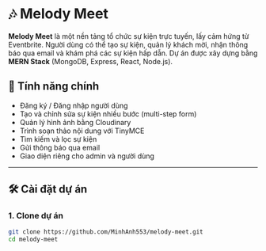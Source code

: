 # 🎶 Melody Meet

**Melody Meet** là một nền tảng tổ chức sự kiện trực tuyến, lấy cảm hứng từ Eventbrite. Người dùng có thể tạo sự kiện, quản lý khách mời, nhận thông báo qua email và khám phá các sự kiện hấp dẫn. Dự án được xây dựng bằng **MERN Stack** (MongoDB, Express, React, Node.js).

## 🚀 Tính năng chính

-   Đăng ký / Đăng nhập người dùng
-   Tạo và chỉnh sửa sự kiện nhiều bước (multi-step form)
-   Quản lý hình ảnh bằng Cloudinary
-   Trình soạn thảo nội dung với TinyMCE
-   Tìm kiếm và lọc sự kiện
-   Gửi thông báo qua email
-   Giao diện riêng cho admin và người dùng

---

## 🛠️ Cài đặt dự án

### 1. Clone dự án

```bash
git clone https://github.com/MinhAnh553/melody-meet.git
cd melody-meet
```
